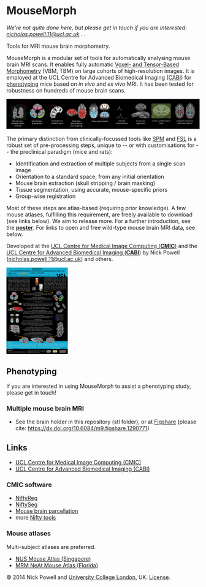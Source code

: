 MouseMorph
==========

_We're not quite done here, but please get in touch if you are interested: nicholas.powell.11@ucl.ac.uk ..._

Tools for MRI mouse brain morphometry.

MouseMorph is a modular set of tools for automatically analysing mouse brain MRI scans. It enables fully automatic [Voxel- and Tensor-Based Morphometry][ashb_vbm_2000] (VBM, TBM) on large cohorts of high-resolution images. It is employed at the UCL Centre for Advanced Biomedical Imaging ([CABI][cabi]) for [phenotyping](http://en.wikipedia.org/wiki/Phenotype) mice based on *in vivo* and *ex vivo* MRI. It has been tested for robustness on hundreds of mouse brain scans.

[![Pipeline summary](docs/pipeline_summary.png)](docs/pipeline_summary.png)

The primary distinction from clinically-focussed tools like [SPM](http://www.fil.ion.ucl.ac.uk/spm/) and [FSL](http://fsl.fmrib.ox.ac.uk/fsl/fslwiki/) is a robust set of pre-processing steps, unique to -- or with customisations for -- the preclinical paradigm (mice and rats):
- Identification and extraction of multiple subjects from a single scan image
- Orientation to a standard space, from any initial orientation
- Mouse brain extraction (skull stripping / brain masking)
- Tissue segmentation, using accurate, mouse-specific priors
- Group-wise registration

Most of these steps are atlas-based (requiring prior knowledge). A few mouse atlases, fulfilling this requirement, are freely available to download (see links below). We aim to release more. For a further introduction, see the [**poster**][mm_poster]. For links to open and free wild-type mouse brain MRI data, see below.

Developed at the [UCL Centre for Medical Image Computing (**CMIC**)][cmic] and the [UCL Centre for Advanced Biomedical Imaging (**CABI**)][cabi] by Nick Powell (nicholas.powell.11@ucl.ac.uk) and others.

[![MouseMorph poster thumbnail; click for PDF](docs/mousemorph_poster_thumbnail.png "MouseMorph poster thumbnail; click for PDF")][mm_poster]

## Phenotyping
If you are interested in using MouseMorph to assist a phenotyping study, please get in touch!

### Multiple mouse brain MRI
- See the brain holder in this repository (stl folder), or at [Figshare](https://figshare.com/articles/CABI_Mouse_Brain_Holder/1290771) (please cite: https://dx.doi.org/10.6084/m9.figshare.1290771)

## Links
- [UCL Centre for Medical Image Computing (CMIC)][cmic]
- [UCL Centre for Advanced Biomedical Imaging (CABI)][cabi]

### CMIC software
- [NiftyReg](http://sourceforge.net/projects/niftyreg/)
- [NiftySeg](http://sourceforge.net/projects/niftyseg/)
- [Mouse brain parcellation](https://github.com/dancebean/multi-atlas-segmentation)
- more [Nifty tools](http://cmic.cs.ucl.ac.uk/home/software/)

### Mouse atlases
Multi-subject atlases are preferred.

- [NUS Mouse Atlas (Singapore)](http://www.bioeng.nus.edu.sg/cfa/mouse_atlas.html)
- [MRM NeAt Mouse Atlas (Florida)](http://brainatlas.mbi.ufl.edu/)

© 2014 Nick Powell and [University College London](http://www.ucl.ac.uk/), UK. [License](https://github.com/nmpowell/mousemorph/blob/master/LICENSE).

[mm_poster]: docs/Nick_Powell-20131016-MouseMorph_MRI_Mouse_Phenotyping-Poster_A0_portrait.pdf
[cmic]: http://cmic.cs.ucl.ac.uk/ "UCL Centre for Medical Image Computing"
[cabi]: http://www.ucl.ac.uk/cabi "UCL Centre for Advanced Biomedical Imaging"
[ashb_vbm_2000]: http://www.fil.ion.ucl.ac.uk/~karl/Voxel-Based%20Morphometry.pdf "(PDF) Ashburner (2000): Voxel-Based Morphometry --- The Methods"
